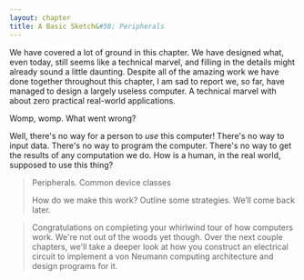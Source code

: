 ```yaml
---
layout: chapter
title: A Basic Sketch&#58; Peripherals
---
```


We have covered a lot of ground in this chapter. We have designed what, even today, still seems like a technical marvel, and filling in the details might already sound a little daunting. Despite all of the amazing work we have done together throughout this chapter, I am sad to report we, so far, have managed to design a largely useless computer. A technical marvel with about zero practical real-world applications.

Womp, womp. What went wrong?

Well, there's no way for a person to *use* this computer! There's no way to input data. There's no way to program the computer. There's no way to get the results of any computation we do. How is a human, in the real world, supposed to use this thing?

> Peripherals. Common device classes
>
> How do we make this work? Outline some strategies. We’ll come back later.



> Congratulations on completing your whirlwind tour of how computers work. We're not out of the woods yet though. Over the next couple chapters, we'll take a deeper look at how you construct an electrical circuit to implement a von Neumann computing architecture and design programs for it.